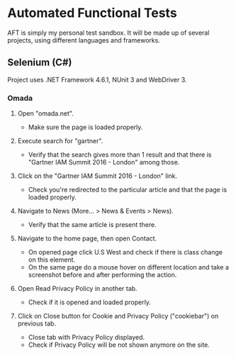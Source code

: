 # Automated Functional Tests

AFT is simply my personal test sandbox. It will be made up of several projects, using different languages and frameworks.

## Selenium (C#)

Project uses .NET Framework 4.6.1, NUnit 3 and WebDriver 3.

### Omada

1. Open "omada.net".
   - Make sure the page is loaded properly.

2. Execute search for "gartner".
   - Verify that the search gives more than 1 result and that there is "Gartner IAM Summit 2016   - London" among those.

3. Click on the "Gartner IAM Summit 2016   - London" link.
   - Check you're redirected to the particular article and that the page is loaded properly.

4. Navigate to News (More… > News & Events > News).
   - Verify that the same article is present there.

5. Navigate to the home page, then open Contact.
   - On opened page click U.S West and check if there is class change on this element.
   - On the same page do a mouse hover on different location and take a screenshot before and after performing the action.

6. Open Read Privacy Policy in another tab.
   - Check if it is opened and loaded properly.

7. Click on Close button for Cookie and Privacy Policy ("cookiebar") on previous tab.
   - Close tab with Privacy Policy displayed.
   - Check if Privacy Policy will be not shown anymore on the site.
